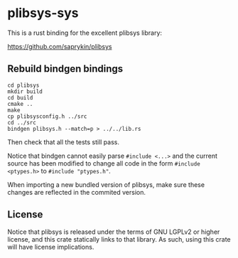 # plibsys-sys

This is a rust binding for the excellent plibsys library:

https://github.com/saprykin/plibsys

## Rebuild bindgen bindings

    cd plibsys
    mkdir build
    cd build
    cmake ..
    make
    cp plibsysconfig.h ../src
    cd ../src
    bindgen plibsys.h --match=p > ../../lib.rs

Then check that all the tests still pass.

Notice that bindgen cannot easily parse `#include <...>` and
the current source has been modified to change all code in the
form `#include <ptypes.h>` to `#include "ptypes.h"`.

When importing a new bundled version of plibsys, make sure these
changes are reflected in the commited version.

## License

Notice that plibsys is released under the terms of GNU LGPLv2 or higher license,
and this crate statically links to that library. As such, using this crate will
have license implications.

